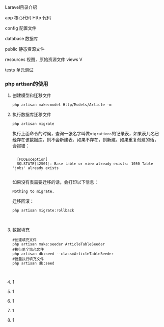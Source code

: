 Laravel目录介绍

app 核心代码
 Http 代码

config 配置文件

database 数据库

public 静态资源文件

resources 视图，原始资源文件
  views V

tests 单元测试

### php artisan的使用

1. 创建模型和迁移文件

   ```
   php artisan make:model Http/Models/Article -m
   ```


2. 执行数据库迁移文件

   ```
   php artisan migrate
   ```
   执行上面命令的时候，查询一张名字叫做`migrations`的记录表，如果表儿名已经存在该数据库，则不会新建表，如果不存在，则新建。如果重复创建的话，会报错：

   ```
                                                                                           
     [PDOException]                                                                        
     SQLSTATE[42S01]: Base table or view already exists: 1050 Table 'jobs' already exists 
     
   ```

   如果没有表需要迁移的话，会打印以下信息：

   ```
   Nothing to migrate.
   ```
   迁移回滚：

   ```
   php artisan migrate:rollback
   ```

   ​

3. 数据填充

   ```
   #创建填充文件
   php artisan make:seeder ArticleTableSeeder
   #执行单个填充文件
   php artisan db:seed --class=ArticleTableSeeder
   #批量执行填充文件
   php artisan db:seed
   ```

   ​

4. 1

5. 1

6. 1

7. 1

8. 1

